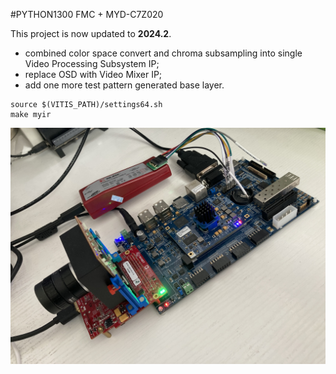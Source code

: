#PYTHON1300 FMC + MYD-C7Z020

This project is now updated to **2024.2**.
   * combined color space convert and chroma subsampling into single Video Processing Subsystem IP;
   * replace OSD with Video Mixer IP;
   * add one more test pattern generated base layer.

```shell
source $(VITIS_PATH)/settings64.sh
make myir
```

<p align="center">
<img title="Onsemi PYTHON1300 FMC + MYD-C7Z020" src="pictures/myir7020_fmchc_python1300c.jpeg" alt="Resizable Image" class="resizable-image" width="640"/>
</p>
